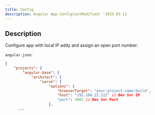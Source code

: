 ```yaml
---
title: Config
description: Angular App ConfiglastModified: '2025-03-11'
---
```


## Description

Configure app with local IP addy and assign an open port number:

`angular.json`:

```json
{
    "projects": {
        "angular-base": {
            "architect": {
                "serve": {
                    "options": {
                        "browserTarget": "your-project-name:build",
                        "host": "192.168.22.222" // Dev Svr IP
                        "port": 3002 // Dev Svr Port
                    },
      ...
```
